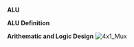 ****ALU****

**ALU Definition**

**Arithematic and Logic Design**
![4x1_Mux](https://github.com/pavankumarka/RISCV-Hardware_Design_Program_by_VSD/assets/22821014/26bd0c2e-1aac-464b-a8df-07f4d6dc5d3f)
